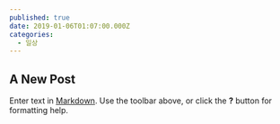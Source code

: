 ```yaml
---
published: true
date: 2019-01-06T01:07:00.000Z
categories:
  - 일상
---
```

## A New Post

Enter text in [Markdown](http://daringfireball.net/projects/markdown/). Use the toolbar above, or click the **?** button for formatting help.
